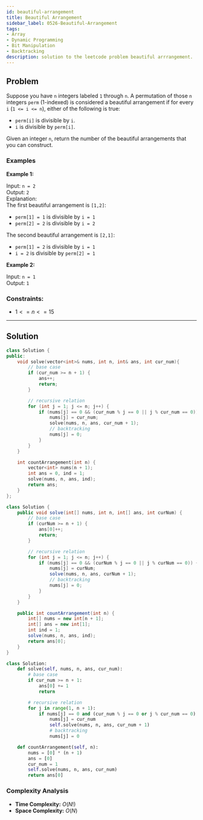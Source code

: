 ```yaml
---
id: beautiful-arrangement
title: Beautiful Arrangement
sidebar_label: 0526-Beautiful-Arrangement
tags:
- Array
- Dynamic Programming
- Bit Manipulation
- Backtracking
description: solution to the leetcode problem beautiful arrrangement.
---
```


## Problem

Suppose you have `n` integers labeled `1` through `n`. A permutation of those `n` integers `perm` (1-indexed) is considered a beautiful arrangement if for every `i` (`1 <= i <= n`), either of the following is true:

- `perm[i]` is divisible by `i`.
- `i` is divisible by `perm[i]`.

Given an integer `n`, return the number of the beautiful arrangements that you can construct.

### Examples

**Example 1:**

Input: `n = 2`  
Output: `2`  
Explanation:  
The first beautiful arrangement is `[1,2]`:
- `perm[1] = 1` is divisible by `i = 1`
- `perm[2] = 2` is divisible by `i = 2`

The second beautiful arrangement is `[2,1]`:
- `perm[1] = 2` is divisible by `i = 1`
- `i = 2` is divisible by `perm[2] = 1`

**Example 2:**

Input: `n = 1`  
Output: `1`  

### Constraints:

- $1 <= n <= 15$
---

## Solution

```cpp
class Solution {
public:
    void solve(vector<int>& nums, int n, int& ans, int cur_num){
        // base case
        if (cur_num >= n + 1) {
            ans++;
            return;
        }

        // recursive relation
        for (int j = 1; j <= n; j++) {
            if (nums[j] == 0 && (cur_num % j == 0 || j % cur_num == 0)) {
                nums[j] = cur_num;
                solve(nums, n, ans, cur_num + 1);
                // backtracking
                nums[j] = 0;
            }
        }
    }

    int countArrangement(int n) {
        vector<int> nums(n + 1);
        int ans = 0, ind = 1;
        solve(nums, n, ans, ind);
        return ans;
    }
};
```

```java
class Solution {
    public void solve(int[] nums, int n, int[] ans, int curNum) {
        // base case
        if (curNum >= n + 1) {
            ans[0]++;
            return;
        }

        // recursive relation
        for (int j = 1; j <= n; j++) {
            if (nums[j] == 0 && (curNum % j == 0 || j % curNum == 0)) {
                nums[j] = curNum;
                solve(nums, n, ans, curNum + 1);
                // backtracking
                nums[j] = 0;
            }
        }
    }

    public int countArrangement(int n) {
        int[] nums = new int[n + 1];
        int[] ans = new int[1];
        int ind = 1;
        solve(nums, n, ans, ind);
        return ans[0];
    }
}
```

```python
class Solution:
    def solve(self, nums, n, ans, cur_num):
        # base case
        if cur_num >= n + 1:
            ans[0] += 1
            return

        # recursive relation
        for j in range(1, n + 1):
            if nums[j] == 0 and (cur_num % j == 0 or j % cur_num == 0):
                nums[j] = cur_num
                self.solve(nums, n, ans, cur_num + 1)
                # backtracking
                nums[j] = 0

    def countArrangement(self, n):
        nums = [0] * (n + 1)
        ans = [0]
        cur_num = 1
        self.solve(nums, n, ans, cur_num)
        return ans[0]
```

### Complexity Analysis

- **Time Complexity:** $O(N!)$
- **Space Complexity:** $O(N)$
